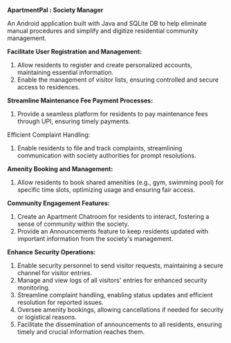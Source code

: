 **ApartmentPal : Society Manager**

An Android application built with Java and SQLite DB to help eliminate manual procedures and
simplify and digitize residential community management.

**Facilitate User Registration and Management:**

  1. Allow residents to register and create personalized accounts, maintaining essential information.
  2. Enable the management of visitor lists, ensuring controlled and secure access to residences.

**Streamline Maintenance Fee Payment Processes:**

  1. Provide a seamless platform for residents to pay maintenance fees through UPI, ensuring timely payments.

Efficient Complaint Handling:
  1. Enable residents to file and track complaints, streamlining communication with society authorities for prompt resolutions.

**Amenity Booking and Management:**

  1. Allow residents to book shared amenities (e.g., gym, swimming pool) for specific time slots, optimizing usage and ensuring fair access.

**Community Engagement Features:**

  1. Create an Apartment Chatroom for residents to interact, fostering a sense of community within the society.
  2. Provide an Announcements feature to keep residents updated with important information from the society's management.

**Enhance Security Operations:**

  1. Enable security personnel to send visitor requests, maintaining a secure channel for visitor entries.
  2. Manage and view logs of all visitors' entries for enhanced security monitoring.
  3. Streamline complaint handling, enabling status updates and efficient resolution for reported issues.
  4. Oversee amenity bookings, allowing cancellations if needed for security or logistical reasons.
  5. Facilitate the dissemination of announcements to all residents, ensuring timely and crucial information reaches them.
